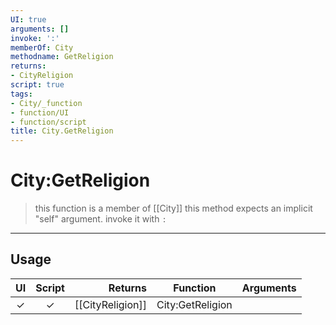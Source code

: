 ```yaml
---
UI: true
arguments: []
invoke: ':'
memberOf: City
methodname: GetReligion
returns:
- CityReligion
script: true
tags:
- City/_function
- function/UI
- function/script
title: City.GetReligion
---
```

# City:GetReligion
> this function is a member of [[City]]
> this method expects an implicit "self" argument. invoke it with `:`
-----
## Usage
|  UI | Script | Returns | Function | Arguments |
|:---:|:------:|-------:|:--------:|:---------|
|✓|✓|[[CityReligion]]|City:GetReligion||

